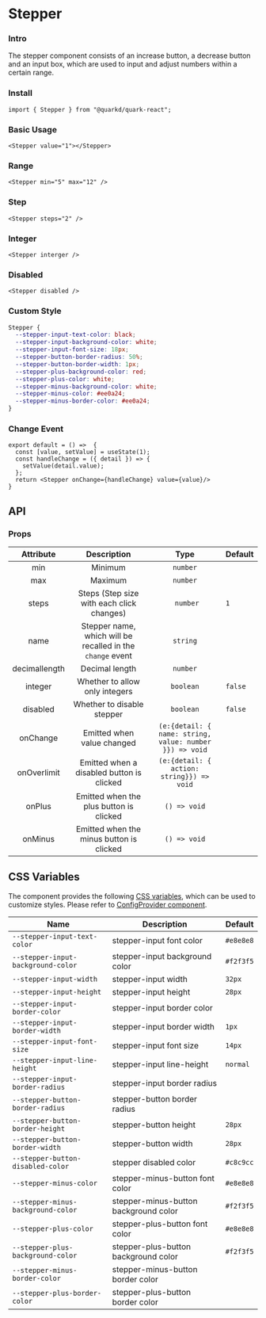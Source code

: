 # Stepper

### Intro

The stepper component consists of an increase button, a decrease button and an input box, which are used to input and adjust numbers within a certain range.

### Install

```tsx
import { Stepper } from "@quarkd/quark-react";
```

### Basic Usage

```tsx
<Stepper value="1"></Stepper>
```

### Range

```tsx
<Stepper min="5" max="12" />
```

### Step

```tsx
<Stepper steps="2" />
```

### Integer

```tsx
<Stepper interger />
```

### Disabled

```tsx
<Stepper disabled />
```

### Custom Style

```css
Stepper {
  --stepper-input-text-color: black;
  --stepper-input-background-color: white;
  --stepper-input-font-size: 18px;
  --stepper-button-border-radius: 50%;
  --stepper-button-border-width: 1px;
  --stepper-plus-background-color: red;
  --stepper-plus-color: white;
  --stepper-minus-background-color: white;
  --stepper-minus-color: #ee0a24;
  --stepper-minus-border-color: #ee0a24;
}
```

### Change Event

```tsx
export default = () =>  {
  const [value, setValue] = useState(1);
  const handleChange = ({ detail }) => {
    setValue(detail.value);
  };
  return <Stepper onChange={handleChange} value={value}/>
}
```

## API

### Props

|   Attribute   |                        Description                         |                          Type                           | Default |
| :-----------: | :--------------------------------------------------------: | :-----------------------------------------------------: | :------ |
|      min      |                          Minimum                           |                        `number`                         |         |
|      max      |                          Maximum                           |                        `number`                         |         |
|     steps     |         Steps (Step size with each click changes)          |                        ` number`                        | `1`     |
|     name      | Stepper name, which will be recalled in the `change` event |                        `string`                         |         |
| decimallength |                       Decimal length                       |                        `number`                         |         |
|    integer    |               Whether to allow only integers               |                        `boolean`                        | `false` |
|   disabled    |                 Whether to disable stepper                 |                        `boolean`                        | `false` |
|   onChange    |                 Emitted when value changed                 | `(e:{detail: { name: string, value: number }}) => void` |         |
|  onOverlimit  |         Emitted when a disabled button is clicked          |        `(e:{detail: { action: string}}) => void`        |         |
|    onPlus     |          Emitted when the plus button is clicked           |                      `() => void`                       |         |
|    onMinus    |          Emitted when the minus button is clicked          |                      `() => void`                       |         |

## CSS Variables

The component provides the following [CSS variables](https://developer.mozilla.org/zh-CN/docs/Web/CSS/Using_CSS_custom_properties), which can be used to customize styles. Please refer to [ConfigProvider component](#/zh-CN/guide/theme).

| Name                               | Description                           | Default   |
| ---------------------------------- | ------------------------------------- | --------- |
| `--stepper-input-text-color`       | stepper-input font color              | `#e8e8e8` |
| `--stepper-input-background-color` | stepper-input background color        | `#f2f3f5` |
| `--stepper-input-width`            | stepper-input width                   | `32px`    |
| `--stepper-input-height`           | stepper-input height                  | `28px`    |
| `--stepper-input-border-color`     | stepper-input border color            |           |
| `--stepper-input-border-width`     | stepper-input border width            | `1px`     |
| `--stepper-input-font-size`        | stepper-input font size               | `14px`    |
| `--stepper-input-line-height`      | stepper-input line-height             | `normal`  |
| `--stepper-input-border-radius`    | stepper-input border radius           |           |
| `--stepper-button-border-radius`   | stepper-button border radius          |           |
| `--stepper-button-border-height`   | stepper-button height                 | `28px`    |
| `--stepper-button-border-width`    | stepper-button width                  | `28px`    |
| `--stepper-button-disabled-color`  | stepper disabled color                | `#c8c9cc` |
| `--stepper-minus-color`            | stepper-minus-button font color       | `#e8e8e8` |
| `--stepper-minus-background-color` | stepper-minus-button background color | `#f2f3f5` |
| `--stepper-plus-color`             | stepper-plus-button font color        | `#e8e8e8` |
| `--stepper-plus-background-color`  | stepper-plus-button background color  | `#f2f3f5` |
| `--stepper-minus-border-color`     | stepper-minus-button border color     |           |
| `--stepper-plus-border-color`      | stepper-plus-button border color      |           |
